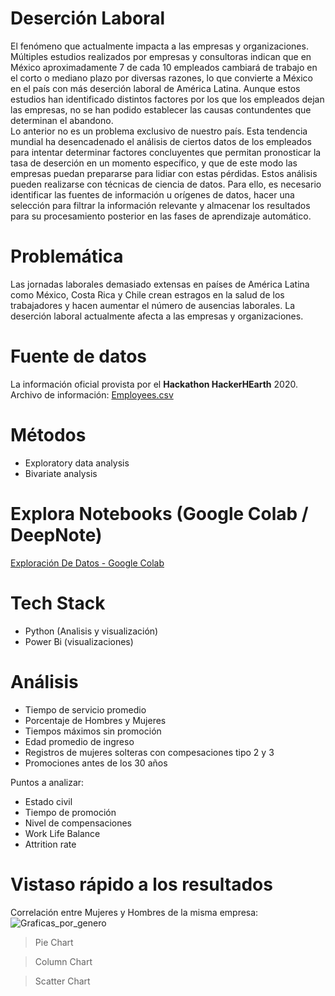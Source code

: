# Deserción Laboral
El fenómeno que actualmente impacta a las empresas y organizaciones.
Múltiples estudios realizados por empresas y consultoras indican que en México 
aproximadamente 7 de cada 10 empleados cambiará de trabajo en el corto o mediano plazo 
por diversas razones, lo que convierte a México en el país con más deserción laboral de 
América Latina. Aunque estos estudios han identificado distintos factores por los que los 
empleados dejan las empresas, no se han podido establecer las causas contundentes que 
determinan el abandono.  
Lo anterior no es un problema exclusivo de nuestro país. Esta tendencia mundial ha 
desencadenado el análisis de ciertos datos de los empleados para intentar determinar factores 
concluyentes que permitan pronosticar la tasa de deserción en un momento específico, y que 
de este modo las empresas puedan prepararse para lidiar con estas pérdidas. 
Estos análisis pueden realizarse con técnicas de ciencia de datos. Para ello, es necesario 
identificar las fuentes de información u orígenes de datos, hacer una selección para filtrar la 
información relevante y almacenar los resultados para su procesamiento posterior en las fases 
de aprendizaje automático. 

# Problemática
Las jornadas laborales demasiado extensas en países de América Latina como México, Costa Rica y Chile crean estragos en la salud de los trabajadores y hacen aumentar el número de ausencias laborales.
La deserción laboral actualmente afecta a las empresas y organizaciones.
# Fuente de datos
La información oficial provista por el **Hackathon HackerHEarth**  2020. 
Archivo de información:   [Employees.csv](https://github.com/ESmithE/Deserci-n-Laboral--Analisis/blob/master/Employees.csv)
# Métodos
- Exploratory data analysis
- Bivariate analysis

# Explora Notebooks (Google Colab / DeepNote)
[Exploración De Datos - Google Colab](https://colab.research.google.com/drive/1z0VtcEY55VBb6GfFtZ3Xnk8TcmE8UAjr?usp=sharing)

# Tech Stack
- Python (Analisis y visualización)
- Power Bi (visualizaciones)

# Análisis
- Tiempo de servicio promedio
- Porcentaje de Hombres y Mujeres
- Tiempos máximos sin promoción
- Edad promedio de ingreso
- Registros de mujeres solteras con compesaciones tipo 2 y 3
- Promociones antes de los 30 años

Puntos a analizar:
- Estado civil
- Tiempo de promoción
- Nivel de compensaciones
- Work Life Balance
- Attrition rate

# Vistaso rápido a los resultados
Correlación entre Mujeres y Hombres de la misma empresa:
![Graficas_por_genero](https://user-images.githubusercontent.com/111365430/189495509-033dd473-e9fc-4503-a92f-6efc0d9bf376.jpg)


>Pie Chart



>Column Chart


> Scatter Chart


